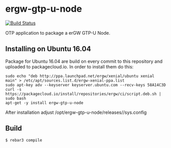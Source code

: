 ergw-gtp-u-node
===============

[![Build Status](https://travis-ci.org/travelping/ergw-gtp-u-node.svg?branch=master)](https://travis-ci.org/travelping/ergw-gtp-u-node)

OTP application to package a erGW GTP-U Node.

Installing on Ubuntu 16.04
--------------------------

Package for Ubuntu 16.04 are build on every commit to this repository and uploaded to packagecloud.io. In order to install them do this:

    sudo echo "deb http://ppa.launchpad.net/ergw/xenial/ubuntu xenial main" > /etc/apt/sources.list.d/ergw-xenial-ppa.list
    sudo apt-key adv --keyserver keyserver.ubuntu.com --recv-keys 58A14C3D
    curl -s https://packagecloud.io/install/repositories/ergw/ci/script.deb.sh | sudo bash
    apt-get -y install ergw-gtp-u-node

After installation adjust /opt/ergw-gtp-u-node/releases/<version>/sys.config

Build
-----

    $ rebar3 compile
